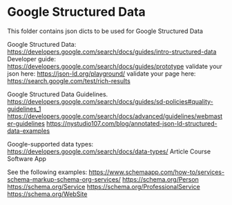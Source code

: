 # Google Structured Data 
This folder contains json dicts to be used for Google Structured Data

Google Structured Data: https://developers.google.com/search/docs/guides/intro-structured-data
Developer guide: https://developers.google.com/search/docs/guides/prototype
validate your json here: https://json-ld.org/playground/
validate your page here: https://search.google.com/test/rich-results

Google Structured Data Guidelines.
https://developers.google.com/search/docs/guides/sd-policies#quality-guidelines_1
https://developers.google.com/search/docs/advanced/guidelines/webmaster-guidelines
https://nystudio107.com/blog/annotated-json-ld-structured-data-examples


Google-supported data types: https://developers.google.com/search/docs/data-types/
Article
Course
Software App

See the following examples:
https://www.schemaapp.com/how-to/services-schema-markup-schema-org-services/
https://schema.org/Person
https://schema.org/Service
https://schema.org/ProfessionalService
https://schema.org/WebSite

